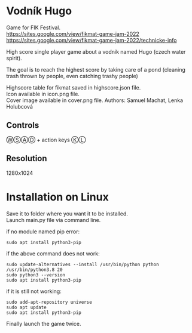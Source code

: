 # Vodník Hugo
Game for FIK Festival.  
https://sites.google.com/view/fikmat-game-jam-2022  
https://sites.google.com/view/fikmat-game-jam-2022/technicke-info

High score single player game about a vodnik named Hugo (czech water spirit).

The goal is to reach the highest score by taking care of a pond (cleaning trash thrown by people, even catching trashy people)

Highscore table for fikmat saved in highscore.json file.  
Icon available in icon.png file.  
Cover image available in cover.png file.
Authors: Samuel Machat, Lenka Holubcová

## Controls
ⓌⓈⒶⒹ + action keys ⓀⓁ

## Resolution
1280x1024


# Installation on Linux
Save it to folder where you want it to be installed.  
Launch main.py file via command line.

if no module named pip error:  
```
sudo apt install python3-pip
```

if the above command does not work:  
```
sudo update-alternatives --install /usr/bin/python python /usr/bin/python3.8 20  
sudo python3 --version  
sudo apt install python3-pip  
```

if it is still not working:  
```
sudo add-apt-repository universe  
sudo apt update  
sudo apt install python3-pip  
```

Finally launch the game twice.
